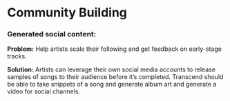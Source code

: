 # Community Building

### Generated social content:

**Problem:** Help artists scale their following and get feedback on early-stage tracks.

**Solution:** Artists can leverage their own social media accounts to release samples of songs to their audience before it’s completed. Transcend should be able to take snippets of a song and generate album art and generate a video for social channels.